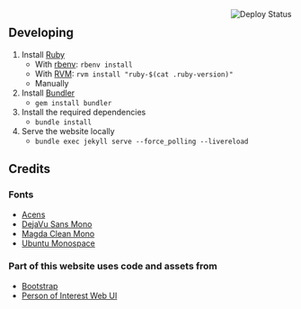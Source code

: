 <img src="https://vercelbadge.vercel.app/api/Strappazzon/www?style=for-the-badge" align="right" alt="Deploy Status">

## Developing

1. Install [Ruby](https://www.ruby-lang.org)
    - With [rbenv](https://github.com/rbenv/rbenv): `rbenv install`
    - With [RVM](https://rvm.io): `rvm install "ruby-$(cat .ruby-version)"`
    - Manually
2. Install [Bundler](https://bundler.io)
    - `gem install bundler`
3. Install the required dependencies
    - `bundle install`
4. Serve the website locally
    - `bundle exec jekyll serve --force_polling --livereload`

## Credits

### Fonts

- [Acens](https://www.dafont.com/acens.font)
- [DejaVu Sans Mono](https://www.fontsquirrel.com/fonts/dejavu-sans-mono)
- [Magda Clean Mono](https://www.myfonts.com/fonts/fontfont/ff-magda-clean-mono)
- [Ubuntu Monospace](https://design.ubuntu.com/font/)

### Part of this website uses code and assets from

- [Bootstrap](https://github.com/twbs/bootstrap)
- [Person of Interest Web UI](https://github.com/Phreshhh/poi-web-ui)
